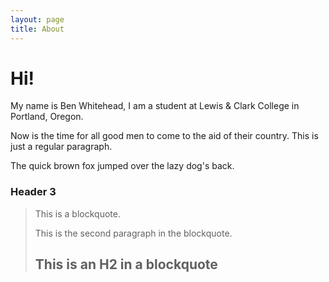 ```yaml
---
layout: page
title: About
---
```


Hi!
====================
<div class="message">
	My name is Ben Whitehead, I am a student at Lewis & Clark College in Portland, Oregon.

</div>

Now is the time for all good men to come to
the aid of their country. This is just a
regular paragraph.

The quick brown fox jumped over the lazy
dog's back.

### Header 3

> This is a blockquote.
> 
> This is the second paragraph in the blockquote.
>
> ## This is an H2 in a blockquote